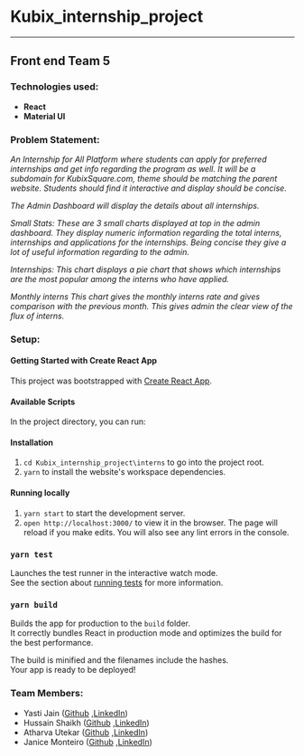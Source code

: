 
# Kubix_internship_project
---
## Front end Team 5

### Technologies used: 
- **React** 
- **Material UI**

### Problem Statement:
*An Internship for All Platform where students can apply for preferred internships and 
get info regarding the program as well. It will be a subdomain for KubixSquare.com, 
theme should be matching the parent website. Students should find it interactive and 
display should be concise.*

*The Admin Dashboard will display the details about all internships.*

*Small Stats: These are 3 small charts displayed at top in the admin dashboard. They display numeric information regarding the total interns, internships and applications for the internships. Being concise they give a lot of useful information regarding to the admin.*

*Internships:
This chart displays a pie chart that shows which internships are the most popular among the interns who have applied.*

*Monthly interns
This chart gives the monthly interns rate and gives comparison with the previous month. This gives admin the clear view of the flux of interns.*

### Setup:
#### Getting Started with Create React App

This project was bootstrapped with [Create React App](https://github.com/facebook/create-react-app).

#### Available Scripts

In the project directory, you can run:

#### Installation

1.  `cd Kubix_internship_project\interns` to go into the project root.
1.  `yarn` to install the website's workspace dependencies.

#### Running locally

1.  `yarn start` to start the development server.
1.  `open http://localhost:3000/` to view it in the browser. The page will reload if you make edits. You will also see any lint errors in the console.

### `yarn test`

Launches the test runner in the interactive watch mode.\
See the section about [running tests](https://facebook.github.io/create-react-app/docs/running-tests) for more information.

### `yarn build`

Builds the app for production to the `build` folder.\
It correctly bundles React in production mode and optimizes the build for the best performance.

The build is minified and the filenames include the hashes.\
Your app is ready to be deployed!



### Team Members:  
- Yasti Jain ([Github](https://github.com/Yastii) ,[LinkedIn](https://www.linkedin.com/in/yasti-jain-56711020b))
- Hussain Shaikh ([Github](https://github.com/hussainshaikh12) ,[LinkedIn]( https://www.linkedin.com/in/hussainshk))
- Atharva Utekar ([Github](https://github.com/AtharvaUtekar) ,[LinkedIn]( https://www.linkedin.com/in/atharva-utekar/))
- Janice Monteiro ([Github](https://github.com/janice-monteiro) ,[LinkedIn](https://www.linkedin.com/in/janice-monteiro-6b9875217/ ))




  


  
  


  
